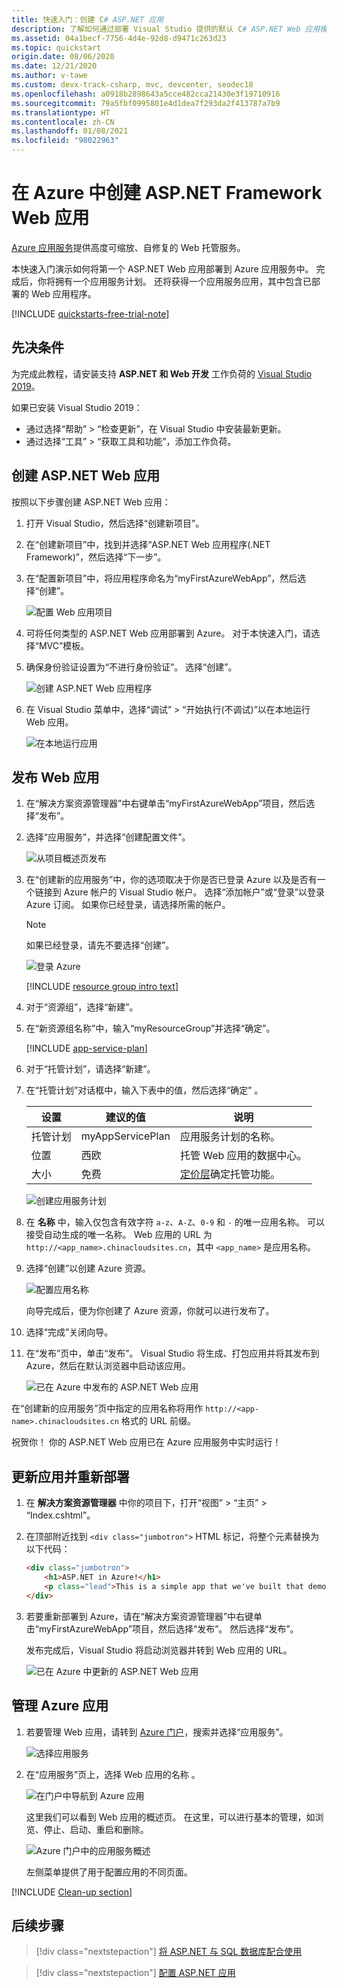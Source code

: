 ```yaml
---
title: 快速入门：创建 C# ASP.NET 应用
description: 了解如何通过部署 Visual Studio 提供的默认 C# ASP.NET Web 应用模板，在 Azure 应用服务中运行 Web 应用。
ms.assetid: 04a1becf-7756-4d4e-92d8-d9471c263d23
ms.topic: quickstart
origin.date: 08/06/2020
ms.date: 12/21/2020
ms.author: v-tawe
ms.custom: devx-track-csharp, mvc, devcenter, seodec18
ms.openlocfilehash: a0918b2898643a5cce482cca21430e3f19710916
ms.sourcegitcommit: 79a5fbf0995801e4d1dea7f293da2f413787a7b9
ms.translationtype: HT
ms.contentlocale: zh-CN
ms.lasthandoff: 01/08/2021
ms.locfileid: "98022963"
---
```

# <a name="create-an-aspnet-framework-web-app-in-azure"></a>在 Azure 中创建 ASP.NET Framework Web 应用

[Azure 应用服务](overview.md)提供高度可缩放、自修复的 Web 托管服务。

本快速入门演示如何将第一个 ASP.NET Web 应用部署到 Azure 应用服务中。 完成后，你将拥有一个应用服务计划。 还将获得一个应用服务应用，其中包含已部署的 Web 应用程序。

[!INCLUDE [quickstarts-free-trial-note](../../includes/quickstarts-free-trial-note.md)]

## <a name="prerequisites"></a>先决条件

为完成此教程，请安装支持 **ASP.NET 和 Web 开发** 工作负荷的 <a href="https://www.visualstudio.com/downloads/" target="_blank">Visual Studio 2019</a>。

如果已安装 Visual Studio 2019：

- 通过选择“帮助” > “检查更新”，在 Visual Studio 中安装最新更新。
- 通过选择“工具” > “获取工具和功能”，添加工作负荷。

## <a name="create-an-aspnet-web-app"></a>创建 ASP.NET Web 应用 <a name="create-and-publish-the-web-app"></a>

按照以下步骤创建 ASP.NET Web 应用：

1. 打开 Visual Studio，然后选择“创建新项目”。

2. 在“创建新项目”中，找到并选择“ASP.NET Web 应用程序(.NET Framework)”，然后选择“下一步”。

3. 在“配置新项目”中，将应用程序命名为“myFirstAzureWebApp”，然后选择“创建”。

   ![配置 Web 应用项目](./media/quickstart-dotnet-framework/configure-web-app-project-framework.png)

4. 可将任何类型的 ASP.NET Web 应用部署到 Azure。 对于本快速入门，请选择“MVC”模板。

5. 确保身份验证设置为“不进行身份验证”。 选择“创建”。

   ![创建 ASP.NET Web 应用程序](./media/quickstart-dotnet-framework/select-mvc-template-vs2019.png)

6. 在 Visual Studio 菜单中，选择“调试” > “开始执行(不调试)”以在本地运行 Web 应用。 

   ![在本地运行应用](./media/quickstart-dotnet-framework/local-web-app.png)

## <a name="publish-your-web-app"></a>发布 Web 应用 <a name="launch-the-publish-wizard"></a>

1. 在“解决方案资源管理器”中右键单击“myFirstAzureWebApp”项目，然后选择“发布”。

1. 选择“应用服务”，并选择“创建配置文件”。

   ![从项目概述页发布](./media/quickstart-dotnet-framework/publish-app-framework-vs2019.png)

1. 在“创建新的应用服务”中，你的选项取决于你是否已登录 Azure 以及是否有一个链接到 Azure 帐户的 Visual Studio 帐户。 选择“添加帐户”或“登录”以登录 Azure 订阅。 如果你已经登录，请选择所需的帐户。

   > [!NOTE]
   > 如果已经登录，请先不要选择“创建”。
   >
   >

   ![登录 Azure](./media/quickstart-dotnet-framework/sign-in-azure-framework-vs2019.png)

   [!INCLUDE [resource group intro text](../../includes/resource-group.md)]

1. 对于“资源组”，选择“新建”。

1. 在“新资源组名称”中，输入“myResourceGroup”并选择“确定”。

   [!INCLUDE [app-service-plan](../../includes/app-service-plan.md)]

1. 对于“托管计划”，请选择“新建”。

1. 在“托管计划”对话框中，输入下表中的值，然后选择“确定” 。

   | 设置 | 建议的值 | 说明 |
   |-|-|-|
   | 托管计划| myAppServicePlan | 应用服务计划的名称。 |
   | 位置 | 西欧 | 托管 Web 应用的数据中心。 |
   | 大小 | 免费 | [定价层](https://www.azure.cn/pricing/details/app-service/)确定托管功能。 |

   ![创建应用服务计划](./media/quickstart-dotnet-framework/app-service-plan-framework-vs2019.png)

1. 在 **名称** 中，输入仅包含有效字符 `a-z`、`A-Z`、`0-9` 和 `-` 的唯一应用名称。 可以接受自动生成的唯一名称。 Web 应用的 URL 为 `http://<app_name>.chinacloudsites.cn`，其中 `<app_name>` 是应用名称。

2. 选择“创建”以创建 Azure 资源。

   ![配置应用名称](./media/quickstart-dotnet-framework/web-app-name-framework-vs2019.png)

    向导完成后，便为你创建了 Azure 资源，你就可以进行发布了。

3. 选择“完成”关闭向导。

3. 在“发布”页中，单击“发布”。 Visual Studio 将生成、打包应用并将其发布到 Azure，然后在默认浏览器中启动该应用。

    ![已在 Azure 中发布的 ASP.NET Web 应用](./media/quickstart-dotnet-framework/published-azure-web-app.png)

在“创建新的应用服务”页中指定的应用名称将用作 `http://<app-name>.chinacloudsites.cn` 格式的 URL 前缀。

祝贺你！ 你的 ASP.NET Web 应用已在 Azure 应用服务中实时运行！

## <a name="update-the-app-and-redeploy"></a>更新应用并重新部署

1. 在 **解决方案资源管理器** 中你的项目下，打开“视图” > “主页” > “Index.cshtml”。

1. 在顶部附近找到 `<div class="jumbotron">` HTML 标记，将整个元素替换为以下代码：

   ```html
   <div class="jumbotron">
       <h1>ASP.NET in Azure!</h1>
       <p class="lead">This is a simple app that we've built that demonstrates how to deploy a .NET app to Azure App Service.</p>
   </div>
   ```

1. 若要重新部署到 Azure，请在“解决方案资源管理器”中右键单击“myFirstAzureWebApp”项目，然后选择“发布”。 然后选择“发布”。

    发布完成后，Visual Studio 将启动浏览器并转到 Web 应用的 URL。

    ![已在 Azure 中更新的 ASP.NET Web 应用](./media/quickstart-dotnet-framework/updated-azure-web-app.png)

## <a name="manage-the-azure-app"></a>管理 Azure 应用

1. 若要管理 Web 应用，请转到 [Azure 门户](https://portal.azure.cn)，搜索并选择“应用服务”。

   ![选择应用服务](./media/quickstart-dotnet-framework/app-services.png)

2. 在“应用服务”页上，选择 Web 应用的名称  。

   ![在门户中导航到 Azure 应用](./media/quickstart-dotnet-framework/access-portal-framework-vs2019.png)

   这里我们可以看到 Web 应用的概述页。 在这里，可以进行基本的管理，如浏览、停止、启动、重启和删除。

   ![Azure 门户中的应用服务概述](./media/quickstart-dotnet-framework/web-app-general-framework-vs2019.png)

   左侧菜单提供了用于配置应用的不同页面。

[!INCLUDE [Clean-up section](../../includes/clean-up-section-portal.md)]

## <a name="next-steps"></a>后续步骤

> [!div class="nextstepaction"]
> [将 ASP.NET 与 SQL 数据库配合使用](app-service-web-tutorial-dotnet-sqldatabase.md)

> [!div class="nextstepaction"]
> [配置 ASP.NET 应用](configure-language-dotnet-framework.md)
